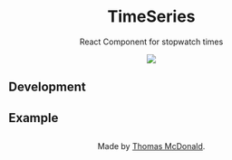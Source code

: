 <h1 align=center>TimeSeries</h1>

<p align=center>
  React Component for stopwatch times
</p>

<p align=center>
  <a href="https://github.com/ThomasMcDonald/TimeSeries"><img src="https://badgen.net/github/license/ThomasMcDonald/TimeSeries"></a>
</p>

<h2> Development </h2>


<h2> Example </h2>


<h2></h2>
<div align=center>
    
  Made by [Thomas McDonald](https://github.com/ThomasMcDonald).
  
</div>

